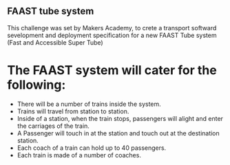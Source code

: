 ## FAAST tube system

This challenge was set by Makers Academy, to crete a transport softward sevelopment and deployment specification for a new FAAST Tube system (Fast and Accessible Super Tube)

# The FAAST system will cater for the following:

* There will be a number of trains inside the system.
* Trains will travel from station to station.
* Inside of a station, when the train stops, passengers will alight and enter the carriages of the train.
* A Passenger will touch in at the station and touch out at the destination station.
* Each coach of a train can hold up to 40 passengers.
* Each train is made of a number of coaches.